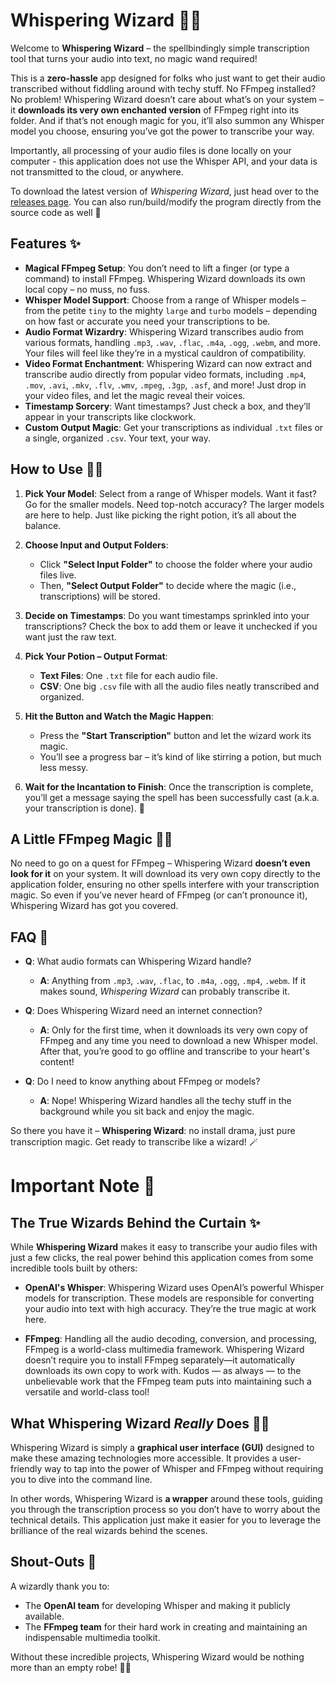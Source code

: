 # Whispering Wizard 🧙‍♂

Welcome to **Whispering Wizard** – the spellbindingly simple transcription tool that turns your audio into text, no magic wand required! 

This is a **zero-hassle** app designed for folks who just want to get their audio transcribed without fiddling around with techy stuff. No FFmpeg installed? No problem! Whispering Wizard doesn’t care about what’s on your system – it **downloads its very own enchanted version** of FFmpeg right into its folder. And if that’s not enough magic for you, it’ll also summon any Whisper model you choose, ensuring you’ve got the power to transcribe your way.

Importantly, all processing of your audio files is done locally on your computer - this application does not use the Whisper API, and your data is not transmitted to the cloud, or anywhere.

To download the latest version of _Whispering Wizard_, just head over to the [releases page](https://github.com/ryanboyd/WhisperingWizard/releases). You can also run/build/modify the program directly from the source code as well 🎃

## Features ✨

- **Magical FFmpeg Setup**: You don’t need to lift a finger (or type a command) to install FFmpeg. Whispering Wizard downloads its own local copy – no muss, no fuss.
- **Whisper Model Support**: Choose from a range of Whisper models – from the petite `tiny` to the mighty `large` and `turbo` models – depending on how fast or accurate you need your transcriptions to be.
- **Audio Format Wizardry**: Whispering Wizard transcribes audio from various formats, handling `.mp3`, `.wav`, `.flac`, `.m4a`, `.ogg`, `.webm`, and more. Your files will feel like they’re in a mystical cauldron of compatibility.
- **Video Format Enchantment**: Whispering Wizard can now extract and transcribe audio directly from popular video formats, including `.mp4`, `.mov`, `.avi`, `.mkv`, `.flv`, `.wmv`, `.mpeg`, `.3gp`, `.asf`, and more! Just drop in your video files, and let the magic reveal their voices.
- **Timestamp Sorcery**: Want timestamps? Just check a box, and they’ll appear in your transcripts like clockwork.
- **Custom Output Magic**: Get your transcriptions as individual `.txt` files or a single, organized `.csv`. Your text, your way.


## How to Use 🧙‍♀️

1. **Pick Your Model**: 
   Select from a range of Whisper models. Want it fast? Go for the smaller models. Need top-notch accuracy? The larger models are here to help. Just like picking the right potion, it’s all about the balance.

2. **Choose Input and Output Folders**:
   - Click **"Select Input Folder"** to choose the folder where your audio files live.
   - Then, **"Select Output Folder"** to decide where the magic (i.e., transcriptions) will be stored.

3. **Decide on Timestamps**: 
   Do you want timestamps sprinkled into your transcriptions? Check the box to add them or leave it unchecked if you want just the raw text.

4. **Pick Your Potion – Output Format**:
   - **Text Files**: One `.txt` file for each audio file.
   - **CSV**: One big `.csv` file with all the audio files neatly transcribed and organized.

5. **Hit the Button and Watch the Magic Happen**:
   - Press the **"Start Transcription"** button and let the wizard work its magic.
   - You’ll see a progress bar – it’s kind of like stirring a potion, but much less messy.

6. **Wait for the Incantation to Finish**:
   Once the transcription is complete, you’ll get a message saying the spell has been successfully cast (a.k.a. your transcription is done). 🎉

## A Little FFmpeg Magic 🧙‍♂️

No need to go on a quest for FFmpeg – Whispering Wizard **doesn’t even look for it** on your system. It will download its very own copy directly to the application folder, ensuring no other spells interfere with your transcription magic. So even if you’ve never heard of FFmpeg (or can’t pronounce it), Whispering Wizard has got you covered.

## FAQ 🧩

- **Q**: What audio formats can Whispering Wizard handle?
  - **A**: Anything from `.mp3`, `.wav`, `.flac`, to `.m4a`, `.ogg`, `.mp4`, `.webm`. If it makes sound, *Whispering Wizard* can probably transcribe it.

- **Q**: Does Whispering Wizard need an internet connection?
  - **A**: Only for the first time, when it downloads its very own copy of FFmpeg and any time you need to download a new Whisper model. After that, you’re good to go offline and transcribe to your heart's content!

- **Q**: Do I need to know anything about FFmpeg or models?
  - **A**: Nope! Whispering Wizard handles all the techy stuff in the background while you sit back and enjoy the magic.

So there you have it – **Whispering Wizard**: no install drama, just pure transcription magic. Get ready to transcribe like a wizard! 🪄

# Important Note 📝

## The True Wizards Behind the Curtain ✨

While **Whispering Wizard** makes it easy to transcribe your audio files with just a few clicks, the real power behind this application comes from some incredible tools built by others:

- **OpenAI's Whisper**: Whispering Wizard uses OpenAI’s powerful Whisper models for transcription. These models are responsible for converting your audio into text with high accuracy. They’re the true magic at work here.

- **FFmpeg**: Handling all the audio decoding, conversion, and processing, FFmpeg is a world-class multimedia framework. Whispering Wizard doesn’t require you to install FFmpeg separately—it automatically downloads its own copy to work with. Kudos — as always — to the unbelievable work that the FFmpeg team puts into maintaining such a versatile and world-class tool!

## What Whispering Wizard *Really* Does 🧙‍♂️

Whispering Wizard is simply a **graphical user interface (GUI)** designed to make these amazing technologies more accessible. It provides a user-friendly way to tap into the power of Whisper and FFmpeg without requiring you to dive into the command line.

In other words, Whispering Wizard is **a wrapper** around these tools, guiding you through the transcription process so you don’t have to worry about the technical details. This application just make it easier for you to leverage the brilliance of the real wizards behind the scenes.

## Shout-Outs 💖

A wizardly thank you to:
- The **OpenAI team** for developing Whisper and making it publicly available.
- The **FFmpeg team** for their hard work in creating and maintaining an indispensable multimedia toolkit.

Without these incredible projects, Whispering Wizard would be nothing more than an empty robe! 🎩✨

